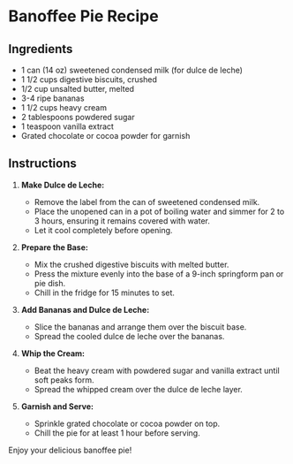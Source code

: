 # Banoffee Pie Recipe

## Ingredients
- 1 can (14 oz) sweetened condensed milk (for dulce de leche)
- 1 1/2 cups digestive biscuits, crushed
- 1/2 cup unsalted butter, melted
- 3-4 ripe bananas
- 1 1/2 cups heavy cream
- 2 tablespoons powdered sugar
- 1 teaspoon vanilla extract
- Grated chocolate or cocoa powder for garnish

## Instructions

1. **Make Dulce de Leche:**
   - Remove the label from the can of sweetened condensed milk.
   - Place the unopened can in a pot of boiling water and simmer for 2 to 3 hours, ensuring it remains covered with water.
   - Let it cool completely before opening.

2. **Prepare the Base:**
   - Mix the crushed digestive biscuits with melted butter.
   - Press the mixture evenly into the base of a 9-inch springform pan or pie dish.
   - Chill in the fridge for 15 minutes to set.

3. **Add Bananas and Dulce de Leche:**
   - Slice the bananas and arrange them over the biscuit base.
   - Spread the cooled dulce de leche over the bananas.

4. **Whip the Cream:**
   - Beat the heavy cream with powdered sugar and vanilla extract until soft peaks form.
   - Spread the whipped cream over the dulce de leche layer.

5. **Garnish and Serve:**
   - Sprinkle grated chocolate or cocoa powder on top.
   - Chill the pie for at least 1 hour before serving.

Enjoy your delicious banoffee pie!